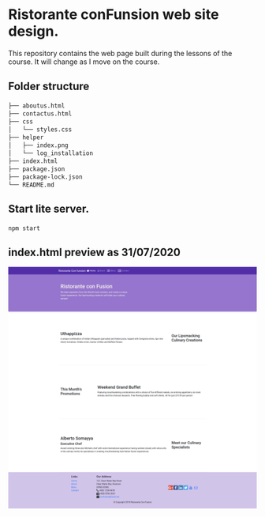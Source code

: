 # Ristorante conFunsion web site design.

This repository contains the web page built during the lessons of the course. 
It will change as I move on the course.

## Folder structure

```
├── aboutus.html
├── contactus.html
├── css
│   └── styles.css
├── helper
│   ├── index.png
│   └── log_installation
├── index.html
├── package.json
├── package-lock.json
└── README.md
```

## Start lite server.
```
npm start
```

## index.html preview as 31/07/2020

<img src="./helper/index.png">